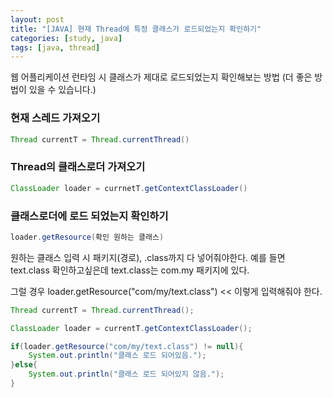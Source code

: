 ```yaml
---
layout: post
title: "[JAVA] 현재 Thread에 특정 클래스가 로드되었는지 확인하기"
categories: [study, java]
tags: [java, thread]
---
```


웹 어플리케이션 런타임 시 클래스가 제대로 로드되었는지 확인해보는 방법 (더 좋은 방법이 있을 수 있습니다.)

### 현재 스레드 가져오기
```java
Thread currentT = Thread.currentThread()
```
 
### Thread의 클래스로더 가져오기
```java
ClassLoader loader = currnetT.getContextClassLoader()
```
 

### 클래스로더에 로드 되었는지 확인하기
```java
loader.getResource(확인 원하는 클래스)
```
 

원하는 클래스 입력 시 패키지(경로), .class까지 다 넣어줘야한다.
예를 들면 text.class 확인하고싶은데 text.class는 com.my 패키지에 있다.


그럴 경우 loader.getResource("com/my/text.class") << 이렇게 입력해줘야 한다.

```java
Thread currentT = Thread.currentThread();

ClassLoader loader = currentT.getContextClassLoader();

if(loader.getResource("com/my/text.class") != null){
	System.out.println("클래스 로드 되어있음.");
}else{
	System.out.println("클래스 로드 되어있지 않음.");
}
```
